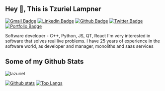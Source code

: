 ## Hey 👋, This is Tzuriel Lampner
[![Gmail Badge](https://img.shields.io/badge/-tzuriel.lampner@gmail.com-c14438?style=flat&logo=Gmail&logoColor=white&link=mailto:tzuriel.lampner@gmail.com)](mailto:tzuriel.lampner@gmail.com) 
[![Linkedin Badge](https://img.shields.io/badge/-tzuriellampner-0072b1?style=flat&logo=Linkedin&logoColor=white&link=https://www.linkedin.com/in/tzuriellampner/)](https://www.linkedin.com/in/tzuriellampner/) [![Github Badge](https://img.shields.io/badge/-lazuriel-grey?style=flat&logo=github&logoColor=white&link=https://github.com/lazuriel/)](https://www.github.com/lazuriel/) [![Twitter Badge](https://img.shields.io/badge/-tzuriel_l-00acee?style=flat&logo=twitter&logoColor=white&link=https://twitter.com/tzuriel_l/)](https://www.twitter.com/tzuriel_l/) [![Portfolio Badge](https://img.shields.io/badge/portfolio-web-blue?style=flat&link=https://github.com/lazuriel/)](https://github.com/lazuriel/) <p align='left'>Software developer - C++, Python, JS, QT, React
I'm very interested in software that solves real live problems. I have 25 years of experience in the software world, as developer and manager, monoliths and saas services</p>
## Some of my Github Stats
<p align=left> <img src=https://komarev.com/ghpvc/?username=lazuriel alt=lazuriel /> </p>

[![Github stats](https://github-readme-stats.vercel.app/api?username=lazuriel&show_icons=true&include_all_commits=true)](https://github.com/lazuriel/github-readme-stats)
[![Top Langs](https://github-readme-stats.vercel.app/api/top-langs/?username=lazuriel&layout=compact)](https://github.com/lazuriel/github-readme-stats)
